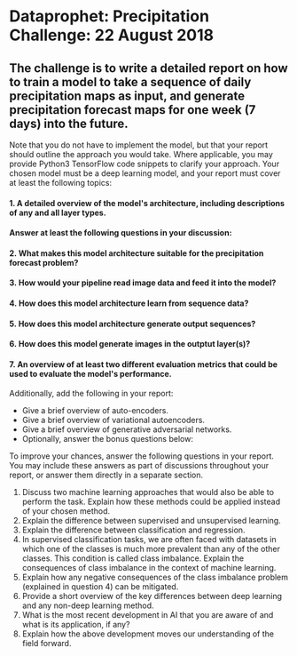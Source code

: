 # Dataprophet: Precipitation Challenge: 22 August 2018

## The challenge is to write a detailed report on how to train a model to take a sequence of daily precipitation maps as input, and generate precipitation forecast maps for one week (7 days) into the future.

Note that you do not have to implement the model, but that your report should outline the approach you would take. Where applicable, you may provide Python3 TensorFlow code snippets to clarify your approach.
Your chosen model must be a deep learning model, and your report must cover at least the following topics:
#### 1.  A detailed overview of the model's architecture, including descriptions of any and all layer types. 


#### Answer at least the following questions in your discussion:

####  2. What makes this model architecture suitable for the precipitation forecast problem?


####  3. How would your pipeline read image data and feed it into the model?


####  4. How does this model architecture learn from sequence data?


####  5. How does this model architecture generate output sequences?


####  6. How does this model generate images in the outptut layer(s)?


####  7. An overview of at least two different evaluation metrics that could be used to evaluate the model's performance.

Additionally, add the following in your report:

* Give a brief overview of auto-encoders.
* Give a brief overview of variational autoencoders.
* Give a brief overview of generative adversarial networks.
* Optionally, answer the bonus questions below:


To improve your chances, answer the following questions in your report. You may include these answers as part of discussions throughout your report, or answer them directly in a separate section.

1. Discuss two machine learning approaches that would also be able to perform the task. Explain how these methods could be applied instead of your chosen method. 
2. Explain the difference between supervised and unsupervised learning. 
3. Explain the difference between classification and regression. 
4. In supervised classification tasks, we are often faced with datasets in which one of the classes is much more prevalent than any of the other classes. This condition is called class imbalance. Explain the consequences of class imbalance in the context of machine learning. 
5. Explain how any negative consequences of the class imbalance problem (explained in question 4) can be mitigated. 
6. Provide a short overview of the key differences between deep learning and any non-deep learning method.
7. What is the most recent development in AI that you are aware of and what is its application, if any? 
8. Explain how the above development moves our understanding of the field forward.

